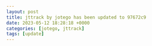 ```yaml
---
layout: post
title: jttrack by jotego has been updated to 97672c9
date: 2023-05-12 18:28:18 +0000
categories: [jotego, jttrack]
tags: [update]
---
```


